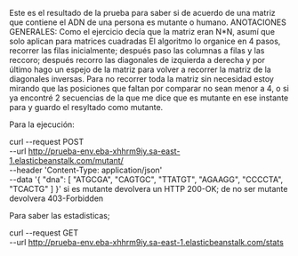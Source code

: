 Este es el resultado de la prueba para saber si de acuerdo de una matriz que contiene el ADN de una persona es mutante o humano.
ANOTACIONES GENERALES:
Como el ejercicio decía que la matriz eran N*N, asumí que solo aplican para matrices cuadradas
El algoritmo lo organice en 4 pasos, recorrer las filas inicialmente; después paso las columnas a filas y las reccoro; después recorro las diagonales de izquierda a derecha y por último hago un espejo de la matriz para volver a recorrer la matriz de la diagonales inversas.
Para no recorrer toda la matriz sin necesidad estoy mirando que las posiciones que faltan por comparar no sean menor a 4, o si ya encontré 2 secuencias de la que me dice que es mutante en ese instante para y guardo el resyltado como mutante.


Para la ejecución: 

curl --request POST \
  --url http://prueba-env.eba-xhhrm9iy.sa-east-1.elasticbeanstalk.com/mutant/ \
  --header 'Content-Type: application/json' \
  --data '{
	"dna": [
		"ATGCGA",
		"CAGTGC",
		"TTATGT",
		"AGAAGG",
		"CCCCTA",
		"TCACTG"
	]
}'
si es  mutante devolvera un HTTP 200-OK; de no ser mutante devolvera 403-Forbidden

Para saber las estadisticas;

curl --request GET \
  --url http://prueba-env.eba-xhhrm9iy.sa-east-1.elasticbeanstalk.com/stats
  
  



